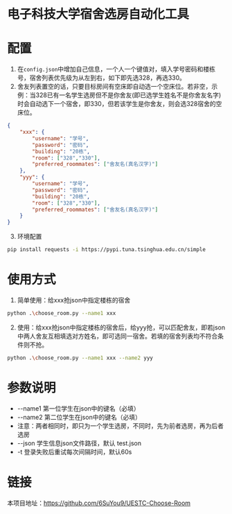 # 电子科技大学宿舍选房自动化工具
# 配置
1. 在`config.json`中增加自己信息，一个人一个键值对，填入学号密码和楼栋号，宿舍列表优先级为从左到右，如下即先选328，再选330。
2. 舍友列表置空的话，只要目标房间有空床即自动选一个空床位。若非空，示例：当328已有一名学生选房但不是你舍友(即已选学生姓名不是你舍友名字)时会自动选下一个宿舍，即330，但若该学生是你舍友，则会选328宿舍的空床位。
```json
{
    "xxx": {
        "username": "学号",
        "password": "密码",
        "building": "20栋",
        "room": ["328","330"],
        "preferred_roommates": ["舍友名(真名汉字)"]
    },
    "yyy": {
        "username": "学号",
        "password": "密码",
        "building": "20栋",
        "room": ["328","330"],
        "preferred_roommates": ["舍友名(真名汉字)"]
    }
}
```
3. 环境配置
```bash
pip install requests -i https://pypi.tuna.tsinghua.edu.cn/simple
```
# 使用方式
1. 简单使用：给xxx抢json中指定楼栋的宿舍
```bash
python .\choose_room.py --name1 xxx
```
2. 使用：给xxx抢json中指定楼栋的宿舍后，给yyy抢，可以匹配舍友，即若json中两人舍友互相填选对方姓名，即可选同一宿舍。若填的宿舍列表均不符合条件则不抢。
```bash
python .\choose_room.py --name1 xxx --name2 yyy
```

# 参数说明
* --name1    第一位学生在json中的键名（必填）
* --name2    第二位学生在json中的键名（必填）
* 注意：两者相同时，即只为一个学生选房，不同时，先为前者选房，再为后者选房
* --json     学生信息json文件路径，默认 test.json
* -t  登录失败后重试每次间隔时间，默认60s

# 链接
本项目地址：https://github.com/6SuYou9/UESTC-Choose-Room